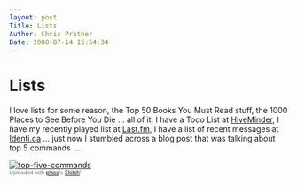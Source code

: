 ```yaml
---
layout: post
Title: Lists  
Author: Chris Prather
Date: 2008-07-14 15:54:34
---
```


# Lists
I love lists for some reason, the Top 50 Books You Must Read stuff, the 1000 Places to See Before You Die ... all of it. I have a Todo List at [HiveMinder](http://hiveminder.com), I have my recently played list at [Last.fm](http://last.fm/user/marceus), I have a list of recent messages at [Identi.ca](http://identi.ca/perigrin) ... just now I stumbled across a blog post that was talking about top 5 commands ... 

<div class="thumbnail"><a href="http://skitch.com/perigrin/xhdh/top-five-commands"><img src="http://img.skitch.com/20080714-cx6wqety6dfgsbms58x8wrhpuy.preview.jpg" alt="top-five-commands" /></a><br /><span style="font-family: Lucida Grande, Trebuchet, sans-serif, Helvetica, Arial; font-size: 10px; color: #808080">Uploaded with <a href="http://plasq.com/">plasq</a>'s <a href="http://skitch.com">Skitch</a>!</span></div>


